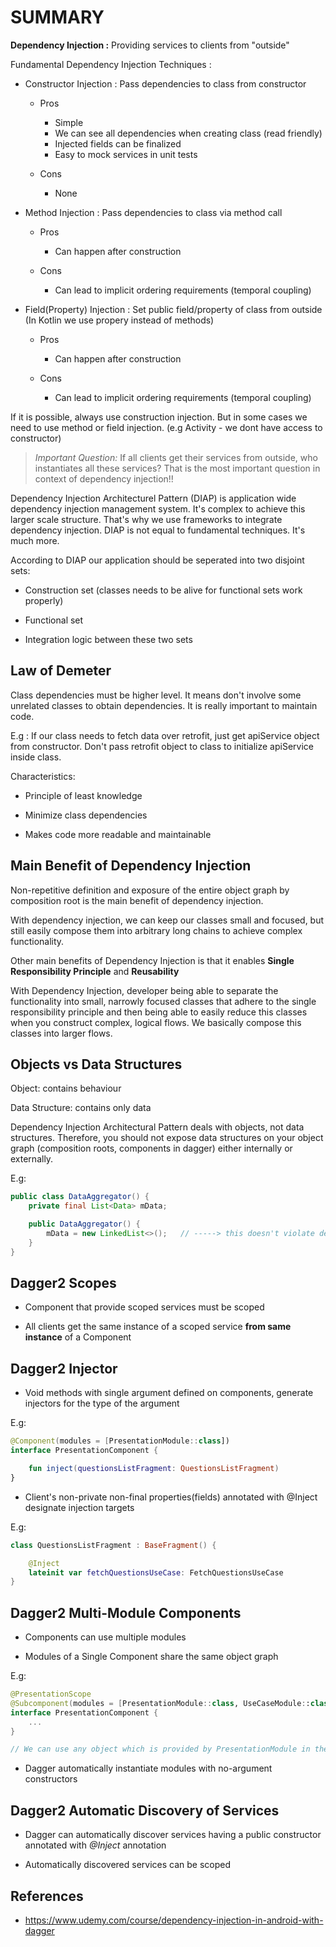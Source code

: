 # SUMMARY

**Dependency Injection :** Providing services to clients from "outside"

Fundamental Dependency Injection Techniques :

- Constructor Injection : Pass dependencies to class from constructor

    - Pros
        - Simple
        - We can see all dependencies when creating class (read friendly)
        - Injected fields can be finalized
        - Easy to mock services in unit tests

    - Cons
        - None

- Method Injection : Pass dependencies to class via method call

    - Pros
        - Can happen after construction

    - Cons
        - Can lead to implicit ordering requirements (temporal coupling)

- Field(Property) Injection : Set public field/property of class from outside (In Kotlin we use propery instead of methods)

    - Pros
        - Can happen after construction

    - Cons
        - Can lead to implicit ordering requirements (temporal coupling)

If it is possible, always use construction injection. But in some cases we need to use method or field injection. (e.g Activity - we dont have access to constructor)

> *Important Question:*
> If all clients get their services from outside, who instantiates all these services?
> That is the most important question in context of dependency injection!!

Dependency Injection Architecturel Pattern (DIAP) is application wide dependency injection management system.
It's complex to achieve this larger scale structure. That's why we use frameworks to integrate dependency injection.
DIAP is not equal to fundamental techniques. It's much more.

According to DIAP our application should be seperated into two disjoint sets:

- Construction set (classes needs to be alive for functional sets work properly)

- Functional set

- Integration logic between these two sets

## Law of Demeter

Class dependencies must be higher level. It means don't involve some unrelated classes to obtain dependencies.
It is really important to maintain code.

E.g : If our class needs to fetch data over retrofit, just get apiService object from constructor.
Don't pass retrofit object to class to initialize apiService inside class.

Characteristics:

- Principle of least knowledge

- Minimize class dependencies

- Makes code more readable and maintainable

## Main Benefit of Dependency Injection

Non-repetitive definition and exposure of the entire object graph by composition root is the main benefit of dependency injection.

With dependency injection, we can keep our classes small and focused, but still easily compose them into arbitrary long chains
to achieve complex functionality.

Other main benefits of Dependency Injection is that it enables **Single Responsibility Principle** and **Reusability**

With Dependency Injection, developer being able to separate the functionality into small, narrowly focused
classes that adhere to the single responsibility principle and then being able to easily reduce this classes
when you construct complex, logical flows. We basically compose this classes into larger flows.

## Objects vs Data Structures

Object: contains behaviour

Data Structure: contains only data

Dependency Injection Architectural Pattern deals with objects, not data structures.
Therefore, you should not expose data structures on your object graph (composition roots, components in dagger) either internally or externally.

E.g:

```Java
public class DataAggregator() {
    private final List<Data> mData;

    public DataAggregator() {
        mData = new LinkedList<>();   // -----> this doesn't violate dependency injection principle, as its data structure not object.
    }
}
```

## Dagger2 Scopes

- Component that provide scoped services must be scoped

- All clients get the same instance of a scoped service **from same instance** of a Component

## Dagger2 Injector

- Void methods with single argument defined on components, generate injectors for the type of the argument

E.g:

```kotlin
@Component(modules = [PresentationModule::class])
interface PresentationComponent {

    fun inject(questionsListFragment: QuestionsListFragment)
}
```

- Client's non-private non-final properties(fields) annotated with @Inject designate injection targets

E.g:

```kotlin
class QuestionsListFragment : BaseFragment() {

    @Inject
    lateinit var fetchQuestionsUseCase: FetchQuestionsUseCase
}
```

## Dagger2 Multi-Module Components

- Components can use multiple modules

- Modules of a Single Component share the same object graph

E.g:

```kotlin
@PresentationScope
@Subcomponent(modules = [PresentationModule::class, UseCaseModule::class])
interface PresentationComponent {
    ...
}

// We can use any object which is provided by PresentationModule in the UseCaseModule
```

- Dagger automatically instantiate modules with no-argument constructors

## Dagger2 Automatic Discovery of Services

- Dagger can automatically discover services having a public constructor annotated with *@Inject* annotation

- Automatically discovered services can be scoped

## References

- https://www.udemy.com/course/dependency-injection-in-android-with-dagger